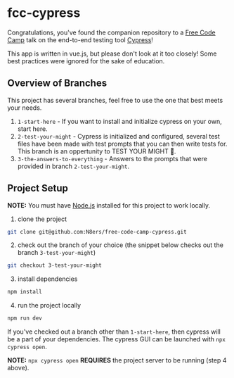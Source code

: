 # fcc-cypress

Congratulations, you've found the companion repository to a [Free Code Camp](https://www.freecodecamp.org/) talk on the end-to-end testing tool [Cypress](https://www.cypress.io/)!

This app is written in vue.js, but please don't look at it too closely! Some best practices were ignored for the sake of education.

## Overview of Branches

This project has several branches, feel free to use the one that best meets your needs.

1. `1-start-here` - If you want to install and initialize cypress on your own, start here.
1. `2-test-your-might` - Cypress is initialized and configured, several test files have been made with test prompts that you can then write tests for. This branch is an oppertunity to TEST YOUR MIGHT 💪.
1. `3-the-answers-to-everything` - Answers to the prompts that were provided in branch `2-test-your-might`.

## Project Setup

**NOTE:** You must have [Node.js](https://nodejs.org/en) installed for this project to work locally.

1. clone the project

```sh
git clone git@github.com:N8ers/free-code-camp-cypress.git
```

2. check out the branch of your choice (the snippet below checks out the branch `3-test-your-might`)

```sh
git checkout 3-test-your-might
```

3. install dependencies

```sh
npm install
```

4. run the project locally

```sh
npm run dev
```

If you've checked out a branch other than `1-start-here`, then cypress will be a part of your dependencies. The cypress GUI can be launched with `npx cypress open`.

**NOTE:** `npx cypress open` **REQUIRES** the project server to be running (step 4 above).
